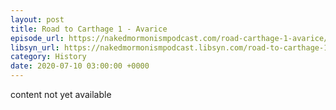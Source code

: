```yaml
---
layout: post
title: Road to Carthage 1 - Avarice
episode_url: https://nakedmormonismpodcast.com/road-carthage-1-avarice/
libsyn_url: https://nakedmormonismpodcast.libsyn.com/road-to-carthage-1-avarice
category: History
date: 2020-07-10 03:00:00 +0000
---
```


content not yet available
